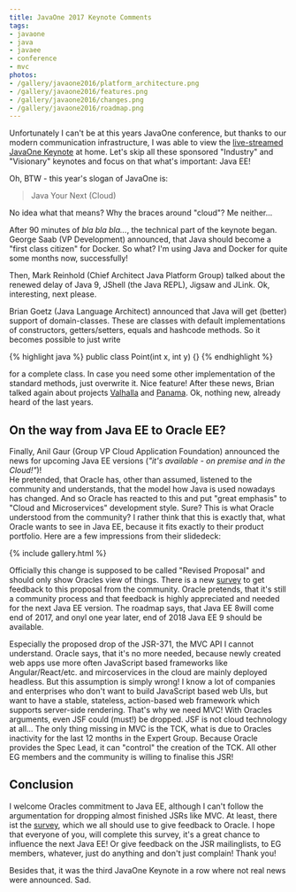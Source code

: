 ```yaml
---
title: JavaOne 2017 Keynote Comments
tags:
- javaone
- java
- javaee
- conference
- mvc
photos:
- /gallery/javaone2016/platform_architecture.png
- /gallery/javaone2016/features.png
- /gallery/javaone2016/changes.png
- /gallery/javaone2016/roadmap.png
---
```


Unfortunately I can't be at this years JavaOne conference, but thanks to our modern communication infrastructure, I was able to view the [live-streamed JavaOne Keynote](https://www.oracle.com/javaone/on-demand/index.html) at home. Let's skip all these sponsored "Industry" and "Visionary" keynotes and focus on that what's important: Java EE!

Oh, BTW - this year's slogan of JavaOne is:

> Java Your Next (Cloud)

No idea what that means? Why the braces around "cloud"? Me neither...

After 90 minutes of _bla bla bla..._, the technical part of the keynote began. George Saab (VP Development) announced, that Java should become a "first class citizen" for Docker. So what? I'm using Java and Docker for quite some months now, successfully!

Then, Mark Reinhold (Chief Architect Java Platform Group) talked about the renewed delay of Java 9, JShell (the Java REPL), Jigsaw and JLink. Ok, interesting, next please.

Brian Goetz (Java Language Architect) announced that Java will get (better) support of domain-classes. These are classes with default implementations of constructors, getters/setters, equals and hashcode methods. So it becomes possible to just write

{% highlight java %}
public class Point(int x, int y) {}
{% endhighlight %}

for a complete class. In case you need some other implementation of the standard methods, just overwrite it. Nice feature!
After these news, Brian talked again about projects [Valhalla](http://openjdk.java.net/projects/valhalla/) and [Panama](http://openjdk.java.net/projects/panama/). Ok, nothing new, already heard of the last years.

## On the way from Java EE to Oracle EE?

Finally, Anil Gaur (Group VP Cloud Application Foundation) announced the news for upcoming Java EE versions (_"it's available - on premise and in the Cloud!"_)!  
He pretended, that Oracle has, other than assumed, listened to the community and understands, that the model how Java is used nowadays has changed. And so Oracle has reacted to this and put "great emphasis" to "Cloud and Microservices" development style. Sure? This is what Oracle understood from the community? I rather think that this is exactly that, what Oracle wants to see in Java EE, because it fits exactly to their product portfolio. Here are a few impressions from their slidedeck:

{% include gallery.html %}

Officially this change is supposed to be called "Revised Proposal" and should only show Oracles view of things. There is a new [survey](http://glassfish.org/survey) to get feedback to this proposal from the community. Oracle pretends, that it's still a community process and that feedback is highly appreciated and needed for the next Java EE version. The roadmap says, that Java EE 8will come end of 2017, and onyl one year later, end of 2018 Java EE 9 should be available.

Especially the proposed drop of the JSR-371, the MVC API I cannot understand. Oracle says, that it's no more needed, because newly created web apps use more often JavaScript based frameworks like Angular/React/etc. and mircoservices in the cloud are mainly deployed headless. But this assumption is simply wrong! I know a lot of companies and enterprises who don't want to build JavaScript based web UIs, but want to have a stable, stateless, action-based web framework which supports server-side rendering. That's why we need MVC! With Oracles arguments, even JSF could (must!) be dropped. JSF is not cloud technology at all... The only thing missing in MVC is the TCK, what is due to Oracles inactivity for the last 12 months in the Expert Group. Because Oracle provides the Spec Lead, it can "control" the creation of the TCK. All other EG members and the community is willing to finalise this JSR!

## Conclusion

I welcome Oracles commitment to Java EE, although I can't follow the argumentation for dropping almost finished JSRs like MVC. At least, there ist the [survey](http://glassfish.org/survey), which we all should use to give feedback to Oracle. I hope that everyone of you, will complete this survey, it's a great chance to influence the next Java EE! Or give feedback on the JSR mailinglists, to EG members, whatever, just do anything and don't just complain! Thank you!

Besides that, it was the third JavaOne Keynote in a row where not real news were announced. Sad.
